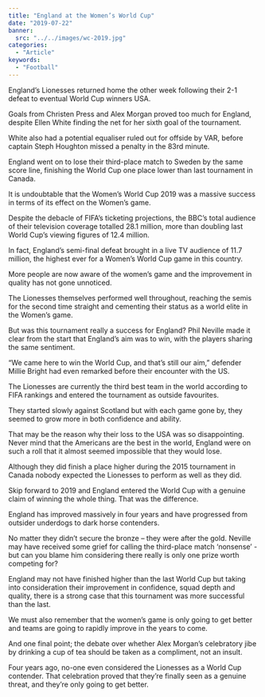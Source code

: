 ```yaml
---
title: "England at the Women’s World Cup"
date: "2019-07-22"
banner:
  src: "../../images/wc-2019.jpg"
categories:
  - "Article"
keywords:
  - "Football"
---
```

England’s Lionesses returned home the other week following their 2-1 defeat to eventual World Cup winners USA.

Goals from Christen Press and Alex Morgan proved too much for England, despite Ellen White finding the net for her sixth goal of the tournament.

White also had a potential equaliser ruled out for offside by VAR, before captain Steph Houghton missed a penalty in the 83rd minute.

England went on to lose their third-place match to Sweden by the same score line, finishing the World Cup one place lower than last tournament in Canada.

It is undoubtable that the Women’s World Cup 2019 was a massive success in terms of its effect on the Women’s game.

Despite the debacle of FIFA’s ticketing projections, the BBC’s total audience of their television coverage totalled 28.1 million, more than doubling last World Cup’s viewing figures of 12.4 million.

In fact, England’s semi-final defeat brought in a live TV audience of 11.7 million, the highest ever for a Women’s World Cup game in this country.

More people are now aware of the women’s game and the improvement in quality has not gone unnoticed.

The Lionesses themselves performed well throughout, reaching the semis for the second time straight and cementing their status as a world elite in the Women’s game.

But was this tournament really a success for England? Phil Neville made it clear from the start that England’s aim was to win, with the players sharing the same sentiment.

“We came here to win the World Cup, and that’s still our aim,” defender Millie Bright had even remarked before their encounter with the US.

The Lionesses are currently the third best team in the world according to FIFA rankings and entered the tournament as outside favourites.

They started slowly against Scotland but with each game gone by, they seemed to grow more in both confidence and ability.

That may be the reason why their loss to the USA was so disappointing. Never mind that the Americans are the best in the world, England were on such a roll that it almost seemed impossible that they would lose.

Although they did finish a place higher during the 2015 tournament in Canada nobody expected the Lionesses to perform as well as they did.

Skip forward to 2019 and England entered the World Cup with a genuine claim of winning the whole thing. That was the difference.

England has improved massively in four years and have progressed from outsider underdogs to dark horse contenders.

No matter they didn’t secure the bronze – they were after the gold. Neville may have received some grief for calling the third-place match ‘nonsense’ - but can you blame him considering there really is only one prize worth competing for?

England may not have finished higher than the last World Cup but taking into consideration their improvement in confidence, squad depth and quality, there is a strong case that this tournament was more successful than the last.

We must also remember that the women’s game is only going to get better and teams are going to rapidly improve in the years to come.

And one final point; the debate over whether Alex Morgan’s celebratory jibe by drinking a cup of tea should be taken as a compliment, not an insult.

Four years ago, no-one even considered the Lionesses as a World Cup contender. That celebration proved that they’re finally seen as a genuine threat, and they’re only going to get better.
